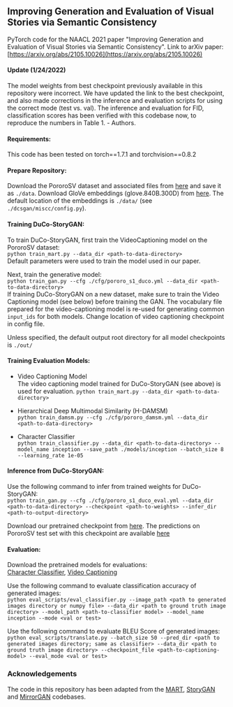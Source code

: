 ## Improving Generation and Evaluation of Visual Stories via Semantic Consistency

PyTorch code for the NAACL 2021 paper "Improving Generation and Evaluation of Visual Stories via Semantic Consistency".
Link to arXiv paper: [https://arxiv.org/abs/2105.10026](https://arxiv.org/abs/2105.10026)

#### Update (1/24/2022)
The model weights from best checkpoint previously available in this repository were incorrect. We have updated the link to the best checkpoint, and also made corrections in the inference and evaluation scripts for using the correct mode (test vs. val). The inference and evaluation for FID, classification scores has been verified with this codebase now, to reproduce the numbers in Table 1. - Authors.

#### Requirements:
This code has been tested on torch==1.7.1 and torchvision==0.8.2

#### Prepare Repository:
 Download the PororoSV dataset and associated files from [here](https://drive.google.com/file/d/1BqKizOZn4o4dbwNGK7ThCDnNEOVAolnf/view?usp=sharing) and save it as ```./data```.
 Download GloVe embeddings (glove.840B.300D) from [here](https://nlp.stanford.edu/projects/glove/). The default location of the embeddings is ```./data/``` (see ```./dcsgan/miscc/config.py```). 

#### Training DuCo-StoryGAN:

To train DuCo-StoryGAN, first train the VideoCaptioning model on the PororoSV dataset:\
```python train_mart.py --data_dir <path-to-data-directory>```\
Default parameters were used to train the model used in our paper.

Next, train the generative model:\
```python train_gan.py --cfg ./cfg/pororo_s1_duco.yml --data_dir <path-to-data-directory>```\
If training DuCo-StoryGAN on a new dataset, make sure to train the Video Captioning model (see below) before training the GAN. The vocabulary file prepared for the video-captioning model is re-used for generating common ```input_ids``` for both models. Change location of video captioning checkpoint in config file.
    
Unless specified, the default output root directory for all model checkpoints is ```./out/```


#### Training Evaluation Models:
* Video Captioning Model\
The video captioning model trained for DuCo-StoryGAN (see above) is used for evaluation.
```python train_mart.py --data_dir <path-to-data-directory>```

* Hierarchical Deep Multimodal Similarity (H-DAMSM)\
```python train_damsm.py --cfg ./cfg/pororo_damsm.yml --data_dir <path-to-data-directory>```
    
* Character Classifier\
```python train_classifier.py --data_dir <path-to-data-directory> --model_name inception --save_path ./models/inception --batch_size 8 --learning_rate 1e-05```


#### Inference from DuCo-StoryGAN:

Use the following command to infer from trained weights for DuCo-StoryGAN:\
```python train_gan.py --cfg ./cfg/pororo_s1_duco_eval.yml --data_dir <path-to-data-directory> --checkpoint <path-to-weights> --infer_dir <path-to-output-directory>```

Download our pretrained checkpoint from [here](https://drive.google.com/file/d/1H2_-WzETyDZRrRX0ohKmu9l128tkft8k/view?usp=sharing).
The predictions on PororoSV test set with this checkpoint are available [here](https://drive.google.com/file/d/1IeWuDuQOXqT5jD48nR2UcofiB0Onv7Uf/view?usp=sharing)

#### Evaluation:
Download the pretrained models for evaluations:\
[Character Classifier](https://drive.google.com/file/d/1xK6JOgQn_INQ3mBrA338BC2KoeM0TagR/view?usp=sharing), [Video Captioning](https://drive.google.com/file/d/1-6tHxwEGRXqIMNLUGnbtWa9P3YRaLNpG/view?usp=sharing)

Use the following command to evaluate classification accuracy of generated images:\
```python eval_scripts/eval_classifier.py --image_path <path to generated images directory or numpy file> --data_dir <path to ground truth image directory> --model_path <path-to-classifier model> --model_name inception --mode <val or test>```

Use the following command to evaluate BLEU Score of generated images:\
```python eval_scripts/translate.py --batch_size 50 --pred_dir <path to generated images directory; same as classifier> --data_dir <path to ground truth image directory> --checkpoint_file <path-to-captioning-model> --eval_mode <val or test>```

### Acknowledgements
The code in this repository has been adapted from the [MART](https://github.com/jayleicn/recurrent-transformer), [StoryGAN](https://github.com/yitong91/StoryGAN) and [MirrorGAN](https://github.com/qiaott/MirrorGAN) codebases.